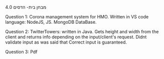 מבחן בית- הדסים 4.0

Question 1: Corona management system for HMO. Written in VS code language: NodeJS, JS. MongoDB DataBase. 

Question 2: TwitterTowers: written in Java. Gets height and width from the client and returns info depending on the input/client's request.
Didnt validate input as was said that Correct input is guaranteed.

Question 3: Pdf
